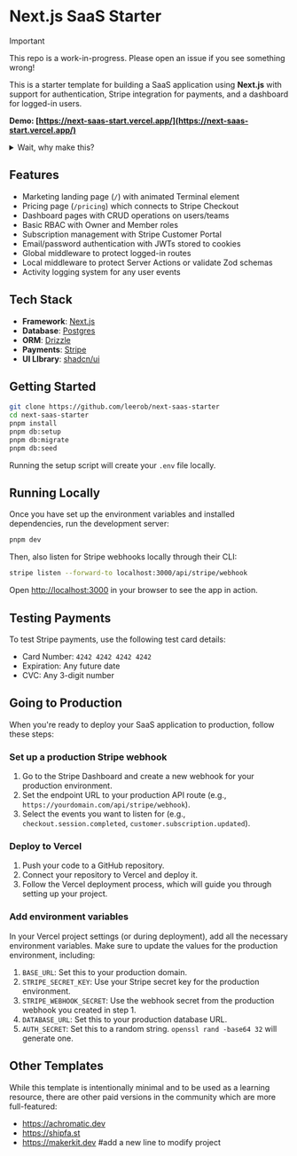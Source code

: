 # Next.js SaaS Starter

> [!IMPORTANT]  
> This repo is a work-in-progress. Please open an issue if you see something wrong!

This is a starter template for building a SaaS application using **Next.js** with support for authentication, Stripe integration for payments, and a dashboard for logged-in users.

**Demo: [https://next-saas-start.vercel.app/](https://next-saas-start.vercel.app/)**

<details>
  <summary>Wait, why make this?</summary>
  
  In 2020, I made a course called "React 2025" which showed how to build a SaaS application with Next.js, Stripe, and other tools.

Well, it's almost 2025 and React 19 has brought so many amazing new features I didn't predict! This repo is a demonstration of the latest React and Next.js patterns. These patterns can drastically simplify some common tasks in building your SaaS, like building forms, talking to your database, and more.

For example, React now has built in looks like `useActionState` to handle inline form errors and pending states. React Server Actions can replace a lot of boilerplace code needed to call an API Route from the client-side. And finally, the React `use` hook combined with Next.js makes it incredibly easy to build a powerful `useUser()` hook.

We're able to fetch the user from our Postgres database in the root layout, but _not_ await the `Promise`. Instead, we forward the `Promise` to a React context provider, where we can "unwrap" it and awaited the streamed in data. This means we can have the best of both worlds: easy code to fetch data from our database (e.g. `getUser()`) and a React hook we can use in Client Components (e.g. `useUser()`).

Fun fact: the majority of the UI for this application was built with [v0](https://v0.dev) 🤯 [More details here](https://x.com/leeerob/status/1835777934361084316) if you want to learn about this repo.

</details>

## Features

- Marketing landing page (`/`) with animated Terminal element
- Pricing page (`/pricing`) which connects to Stripe Checkout
- Dashboard pages with CRUD operations on users/teams
- Basic RBAC with Owner and Member roles
- Subscription management with Stripe Customer Portal
- Email/password authentication with JWTs stored to cookies
- Global middleware to protect logged-in routes
- Local middleware to protect Server Actions or validate Zod schemas
- Activity logging system for any user events

## Tech Stack

- **Framework**: [Next.js](https://nextjs.org/)
- **Database**: [Postgres](https://www.postgresql.org/)
- **ORM**: [Drizzle](https://orm.drizzle.team/)
- **Payments**: [Stripe](https://stripe.com/)
- **UI LIbrary**: [shadcn/ui](https://ui.shadcn.com/)

## Getting Started

```bash
git clone https://github.com/leerob/next-saas-starter
cd next-saas-starter
pnpm install
pnpm db:setup
pnpm db:migrate
pnpm db:seed
```

Running the setup script will create your `.env` file locally.

## Running Locally

Once you have set up the environment variables and installed dependencies, run the development server:

```bash
pnpm dev
```

Then, also listen for Stripe webhooks locally through their CLI:

```bash
stripe listen --forward-to localhost:3000/api/stripe/webhook
```

Open [http://localhost:3000](http://localhost:3000) in your browser to see the app in action.

## Testing Payments

To test Stripe payments, use the following test card details:

- Card Number: `4242 4242 4242 4242`
- Expiration: Any future date
- CVC: Any 3-digit number

## Going to Production

When you're ready to deploy your SaaS application to production, follow these steps:

### Set up a production Stripe webhook

1. Go to the Stripe Dashboard and create a new webhook for your production environment.
2. Set the endpoint URL to your production API route (e.g., `https://yourdomain.com/api/stripe/webhook`).
3. Select the events you want to listen for (e.g., `checkout.session.completed`, `customer.subscription.updated`).

### Deploy to Vercel

1. Push your code to a GitHub repository.
2. Connect your repository to Vercel and deploy it.
3. Follow the Vercel deployment process, which will guide you through setting up your project.

### Add environment variables

In your Vercel project settings (or during deployment), add all the necessary environment variables. Make sure to update the values for the production environment, including:

1. `BASE_URL`: Set this to your production domain.
2. `STRIPE_SECRET_KEY`: Use your Stripe secret key for the production environment.
3. `STRIPE_WEBHOOK_SECRET`: Use the webhook secret from the production webhook you created in step 1.
4. `DATABASE_URL`: Set this to your production database URL.
5. `AUTH_SECRET`: Set this to a random string. `openssl rand -base64 32` will generate one.

## Other Templates

While this template is intentionally minimal and to be used as a learning resource, there are other paid versions in the community which are more full-featured:

- https://achromatic.dev
- https://shipfa.st
- https://makerkit.dev
#add a new line to modify project